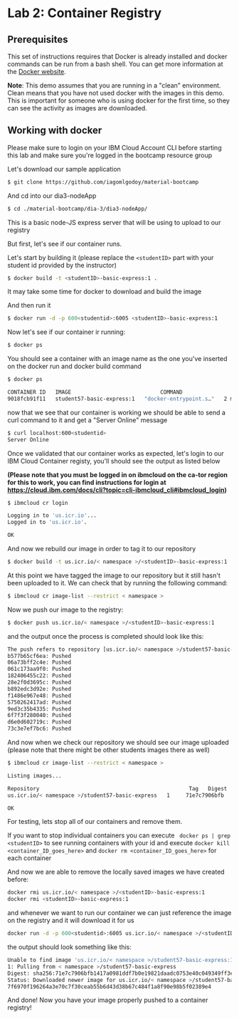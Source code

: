 # Lab 2: Container Registry

## Prerequisites

This set of instructions requires that Docker is already installed and docker commands can be run from a bash shell. You can get more information at the [Docker website](https://docker.com/get-started).

**Note**: This demo assumes that you are running in a "clean" environment. Clean means that you have not used docker with the images in this demo. This is important for someone who is using docker for the first time, so they can see the activity as images are downloaded.

## Working with docker

Please make sure to login on your IBM Cloud Account CLI before starting this lab and make sure you're logged in the bootcamp resource group

Let's download our sample application

```bash
$ git clone https://github.com/iagomlgodoy/material-bootcamp
```

And cd into our dia3-nodeApp

```bash
$ cd ./material-bootcamp/dia-3/dia3-nodeApp/
```

This is a basic node-JS express server that will be using to upload to our registry

But first, let's see if our container runs.

Let's start by building it (please replace the ```<studentID>``` part with your student id provided by the instructor)

```bash
$ docker build -t <studentID>-basic-express:1 .
```

It may take some time for docker to download and build the image

And then run it

```bash
$ docker run -d -p 600<studentid>:6005 <studentID>-basic-express:1
```


Now let's see if our container ir running:

```bash
$ docker ps
```

You should see a container with an image name as the one you've inserted on the docker run and docker build command


```bash
$ docker ps

CONTAINER ID   IMAGE                            COMMAND                  CREATED         STATUS         PORTS                                       NAMES
9018fcb91f11   student57-basic-express:1   "docker-entrypoint.s…"   2 minutes ago   Up 2 minutes   0.0.0.0:6005->6005/tcp, :::6005->6005/tcp   boring_shamir
```

now that we see that our container is working we should be able to send a curl command to it and get a "Server Online" message

```bash
$ curl localhost:600<studentid>
Server Online 
```

Once we validated that our container works as expected, let's login to our IBM Cloud Container registy, you'll should see the output as listed below

**(Please note that you must be logged in on ibmcloud on the ca-tor region for this to work, you can find instructions for login at https://cloud.ibm.com/docs/cli?topic=cli-ibmcloud_cli#ibmcloud_login)**

```bash
$ ibmcloud cr login

Logging in to 'us.icr.io'...
Logged in to 'us.icr.io'.

OK
```

And now we rebuild our image in order to tag it to our repository 

```bash
$ docker build -t us.icr.io/< namespace >/<studentID>-basic-express:1 .
```

At this point we have tagged the image to our repository but it still hasn't been uploaded to it. We can check that by running the following command:

```bash
$ ibmcloud cr image-list --restrict < namespace >
```


Now we push our image to the registry:

```bash
$ docker push us.icr.io/< namespace >/<studentID>-basic-express:1
```

and the output once the process is completed should look like this:

```bash
The push refers to repository [us.icr.io/< namespace >/student57-basic-express]
b577b65cf6ea: Pushed 
06a73bff2c4e: Pushed 
061c173aa9f0: Pushed 
182406455c22: Pushed 
28e2f0d3695c: Pushed 
b892edc3d92e: Pushed 
f1486e967e48: Pushed 
5750262417ad: Pushed 
9ed3c35b4335: Pushed 
6f7f3f280040: Pushed 
d6e0d602719c: Pushed 
73c3e7ef7bc6: Pushed 
```
And now when we check our repository we should see our image uploaded (please note that there might be other students images there as well)

```bash
$ ibmcloud cr image-list --restrict < namespace >

Listing images...

Repository                                               Tag   Digest         Namespace              Created          Size     Security status   
us.icr.io/< namespace >/student57-basic-express   1     71e7c7906bfb   < namespace >   59 minutes ago   364 MB   Scanning...   

OK
```

For testing, lets stop all of our containers and remove them.

If you want to stop individual containers you can execute ``` docker ps | grep <studentID>``` to see running containers with your id and execute ```docker kill <container_ID_goes_here>``` and ```docker rm <container_ID_goes_here>``` for each container



And now we are able to remove the locally saved images we have created before:


```bash
docker rmi us.icr.io/< namespace >/<studentID>-basic-express:1
docker rmi <studentID>-basic-express:1
```

and whenever we want to run our container we can just reference the image on the registry and it will download it for us


```bash
docker run -d -p 600<studentid>:6005 us.icr.io/< namespace >/<studentID>-basic-express:1
```

the output should look something like this:

```bash
Unable to find image 'us.icr.io/< namespace >/student57-basic-express:1' locally
1: Pulling from < namespace >/student57-basic-express
Digest: sha256:71e7c7906bfb1417a0981ddf7b0e19821daadc0753e40c049349ff3eca644a0c
Status: Downloaded newer image for us.icr.io/< namespace >/student57-basic-express:1
7f6970f196264a3e70c7f30ceab55b6d43d38b67c484f1a8f90e98b5f02389e4
```

And done! Now you have your image properly pushed to a container registry! 